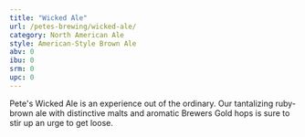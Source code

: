 ```yaml
---
title: "Wicked Ale"
url: /petes-brewing/wicked-ale/
category: North American Ale
style: American-Style Brown Ale
abv: 0
ibu: 0
srm: 0
upc: 0
---
```

Pete's Wicked Ale is an experience out of the ordinary. Our tantalizing ruby-brown ale with distinctive malts and aromatic Brewers Gold hops is sure to stir up an urge to get loose.
